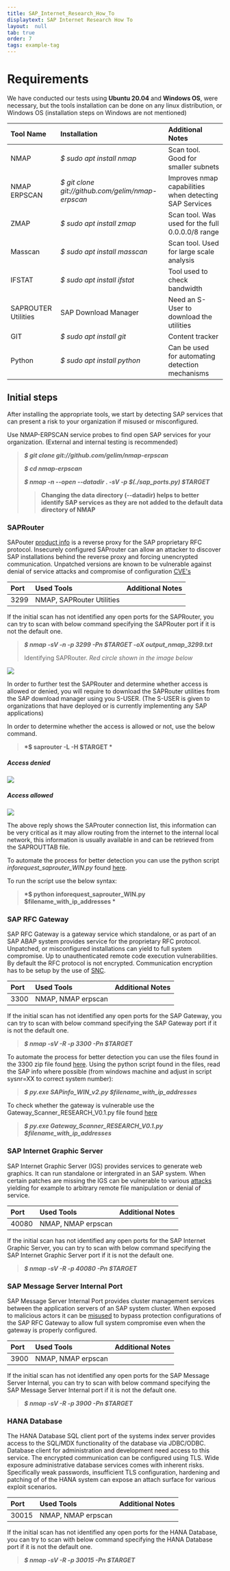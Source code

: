 ```yaml
---
title: SAP_Internet_Research_How_To
displaytext: SAP Internet Research How To
layout:  null
tab: true
order: 7
tags: example-tag
---
```


# Requirements
We have conducted our tests using __Ubuntu 20.04__ and __Windows OS__, were necessary, but the tools installation can be done on any linux distribution, or Windows OS (installation steps on Windows are not mentioned)


|Tool Name| Installation| Additional Notes|
|:--------|:------------|:----------------|
|NMAP     |*$ sudo apt install nmap* |Scan tool. Good for smaller subnets|
|NMAP ERPSCAN|*$ git clone git://github.com/gelim/nmap-erpscan*|Improves nmap capabilities when detecting SAP Services|
|ZMAP     |*$ sudo apt install zmap* |Scan tool. Was used for the full 0.0.0.0/8 range|
|Masscan  |*$ sudo apt install masscan* |Scan tool. Used for large scale analysis|
|IFSTAT   |*$ sudo apt install ifstat*|Tool used to check bandwidth|
|SAPROUTER Utilities|SAP Download Manager|Need an S-User to download the utilities|
|GIT   |*$ sudo apt install git*|Content tracker|
|Python   |*$ sudo apt install python*|Can be used for automating detection mechanisms|

## Initial steps

After installing the appropriate tools, we start by detecting SAP services that can present a risk to your organization if misused or misconfigured.

Use NMAP-ERPSCAN service probes to find open SAP services for your organization. (External and internal testing is recommended)

> __*$ git clone git://github.com/gelim/nmap-erpscan*__
>
> __*$ cd nmap-erpscan*__
>
> __*$ nmap -n --open --datadir . -sV -p $(./sap_ports.py) $TARGET*__
>> __Changing the data directory (--datadir) helps to better identify SAP services as they are not added to the default data directory of NMAP__


### SAPRouter

SAPouter [product info](https://support.sap.com/en/tools/connectivity-tools/saprouter.html) is a reverse proxy for the SAP proprietary RFC protocol. Insecurely configured SAProuter can allow an attacker to discover SAP installations behind the reverse proxy and forcing unencrypted communication. Unpatched versions are known to be vulnerable against denial of service attacks and compromise of configuration [CVE's](https://cve.mitre.org/cgi-bin/cvekey.cgi?keyword=SAProuter)

|Port | Used Tools| Additional Notes|
|:--------|:------------|:----------------|
|3299 | NMAP, SAPRouter Utilities|

If the initial scan has not identified any open ports for the SAPRouter, you can try to scan with below command specifying the SAPRouter port if it is not the default one.

> __*$ nmap -sV -n -p 3299 -Pn $TARGET -oX output_nmap_3299.txt*__
>
> Identifying SAPRouter. *Red circle shown in the image below*

<img src="assets/images/saprouter_identify.png" /><br>


In order to further test the SAPRouter and determine whether access is allowed or denied, you will require to download the SAPRouter utilities from the SAP download manager using you S-USER. (The S-USER is given to organizations that have deployed or is currently implementing any SAP applications)

In order to determine whether the access is allowed or not, use the below command.

> __*$ saprouter -L -H $TARGET *__

##### Access denied
<img src="assets/images/saprouter_denied.png" /><br>

##### Access allowed
<img src="assets/images/saprouter_allowed.png" /><br>

The above reply shows the SAProuter connection list, this information can be very critical as it may allow routing from the internet to the internal local network, this information is usually available in and can be retrieved from the SAPROUTTAB file.


To automate the process for better detection you can use the python script *inforequest_saprouter_WIN.py* found [here](assets/SAP_Research_Tools/).

To run the script use the below syntax:
>
> __*$ python inforequest_saprouter_WIN.py $filename_with_ip_addresses *__

### SAP RFC Gateway

SAP RFC Gateway is a gateway service which standalone, or as part of an SAP ABAP system provides service for the proprietary RFC protocol. Unpatched, or misconfigured installations can yield to full system compromise. Up to unauthenticated remote code execution vulnerabilities. By default the RFC protocol is not encrypted. Communication encryption has to be setup by the use of [SNC](https://help.sap.com/viewer/e73bba71770e4c0ca5fb2a3c17e8e229/LATEST/en-US/e656f466e99a11d1a5b00000e835363f.html).

|Port | Used Tools| Additional Notes|
|:--------|:------------|:----------------|
|3300 | NMAP, NMAP erpscan|

If the initial scan has not identified any open ports for the SAP Gateway, you can try to scan with below command specifying the SAP Gateway port if it is not the default one.

> __*$ nmap -sV -R -p 3300 -Pn $TARGET*__

To automate the process for better detection you can use the files found in the 3300 zip file found [here](assets/SAP_Research_Tools). Using the python script found in the files, read the SAP info where possible (from windows machine and adjust in script sysnr=XX to correct system number):

>
> __*$ py.exe SAPinfo_WIN_v2.py $filename_with_ip_addresses*__

To check whether the gateway is vulnerable use the Gateway_Scanner_RESEARCH_V0.1.py file found [here](assets/SAP_Research_Tools)

>
> __*$ py.exe Gateway_Scanner_RESEARCH_V0.1.py $filename_with_ip_addresses*__


### SAP Internet Graphic Server

SAP Internet Graphic Server (IGS) provides services to generate web graphics. It can run standalone or intergrated in an SAP system. When certain patches are missing the IGS can be vulnerable to various [attacks](https://cve.mitre.org/cgi-bin/cvekey.cgi?keyword=SAP+IGS) yielding for example to arbitrary remote file manipulation or denial of service.

|Port | Used Tools| Additional Notes|
|:--------|:------------|:----------------|
|40080 | NMAP, NMAP erpscan|

If the initial scan has not identified any open ports for the SAP Internet Graphic Server, you can try to scan with below command specifying the SAP Internet Graphic Server port if it is not the default one.

> __*$ nmap -sV -R -p 40080 -Pn $TARGET*__

### SAP Message Server Internal Port

SAP Message Server Internal Port provides cluster management services between the application servers of an SAP system cluster. When exposed to malicious actors it can be [misused](https://github.com/gelim/sap_ms) to bypass protection configurations of the SAP RFC Gateway to allow full system compromise even when the gateway is properly configured.

|Port | Used Tools| Additional Notes|
|:--------|:------------|:----------------|
|3900 | NMAP, NMAP erpscan|

If the initial scan has not identified any open ports for the SAP Message Server Internal, you can try to scan with below command specifying the SAP Message Server Internal port if it is not the default one.

> __*$ nmap -sV -R -p 3900 -Pn $TARGET*__

### HANA Database

The HANA Database SQL client port of the systems index server provides access to the SQL/MDX functionality of the database via JDBC/ODBC. Database client for administration and development need access to this service. The encrypted communication can be configured using TLS. Wide exposure administrative database services comes with inherent risks. Specifically weak passwords, insufficient TLS configuration, hardening and patching of of the HANA system can expose an attach surface for various exploit scenarios.

|Port | Used Tools| Additional Notes|
|:--------|:------------|:----------------|
|30015 | NMAP, NMAP erpscan|

If the initial scan has not identified any open ports for the HANA Database, you can try to scan with below command specifying the HANA Database port if it is not the default one.

> __*$ nmap -sV -R -p 30015 -Pn $TARGET*__
